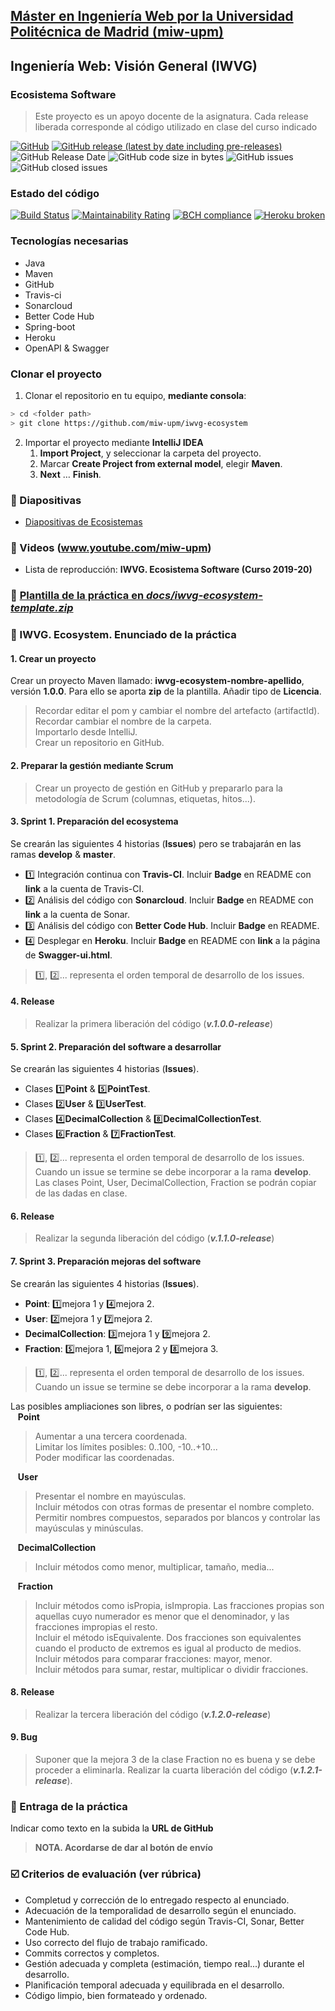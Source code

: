 ## [Máster en Ingeniería Web por la Universidad Politécnica de Madrid (miw-upm)](http://miw.etsisi.upm.es)
## Ingeniería Web: Visión General (IWVG)
### Ecosistema Software
> Este proyecto es un apoyo docente de la asignatura. Cada release liberada corresponde al código utilizado en clase del curso indicado

[![GitHub](https://img.shields.io/github/license/miw-upm/iwvg-ecosystem?color=informational)](https://github.com/miw-upm/iwvg-ecosystem/blob/develop/LICENSE.md)
[![GitHub release (latest by date including pre-releases)](https://img.shields.io/github/v/release/miw-upm/iwvg-ecosystem?color=informational)](https://github.com/miw-upm/iwvg-ecosystem/releases)
![GitHub Release Date](https://img.shields.io/github/release-date/miw-upm/iwvg-ecosystem?color=informational)
![GitHub code size in bytes](https://img.shields.io/github/languages/code-size/miw-upm/iwvg-ecosystem)
![GitHub issues](https://img.shields.io/github/issues/miw-upm/iwvg-ecosystem?color=important)
![GitHub closed issues](https://img.shields.io/github/issues-closed/miw-upm/iwvg-ecosystem?color=informational)

### Estado del código
[![Build Status](https://travis-ci.org/miw-upm/iwvg-ecosystem.svg?branch=develop)](https://travis-ci.org/miw-upm/iwvg-ecosystem)
[![Maintainability Rating](https://sonarcloud.io/api/project_badges/measure?project=es.upm.miw%3Aiwvg-ecosystem&metric=sqale_rating)](https://sonarcloud.io/dashboard?id=es.upm.miw%3Aiwvg-ecosystem)
[![BCH compliance](https://bettercodehub.com/edge/badge/miw-upm/iwvg-ecosystem?branch=master)](https://bettercodehub.com/results/miw-upm/iwvg-ecosystem)
[![Heroku broken](https://iwvg-ecosystem.herokuapp.com/system/version-badge)](https://iwvg-ecosystem.herokuapp.com/swagger-ui.html)

### Tecnologías necesarias
* Java
* Maven
* GitHub
* Travis-ci
* Sonarcloud
* Better Code Hub
* Spring-boot
* Heroku
* OpenAPI & Swagger

### Clonar el proyecto
1. Clonar el repositorio en tu equipo, **mediante consola**:
```sh
> cd <folder path>
> git clone https://github.com/miw-upm/iwvg-ecosystem
```
2. Importar el proyecto mediante **IntelliJ IDEA**
   1. **Import Project**, y seleccionar la carpeta del proyecto.
   1. Marcar **Create Project from external model**, elegir **Maven**.
   1. **Next** … **Finish**.

### :book: Diapositivas
* [Diapositivas de Ecosistemas](docs/miw-iwvg-devops-diapositivas.pdf)   

### :movie_camera: Videos (www.youtube.com/miw-upm)
* Lista de reproducción: **IWVG. Ecosistema Software (Curso 2019-20)**

### :dvd: [Plantilla de la práctica en _docs/iwvg-ecosystem-template.zip_](docs/iwvg-devops-template.zip)

### :page_with_curl: IWVG. Ecosystem. Enunciado de la práctica

#### 1. Crear un proyecto
Crear un proyecto Maven llamado: **iwvg-ecosystem-nombre-apellido**, versión **1.0.0**. Para ello se aporta **zip** de la plantilla. Añadir tipo de **Licencia**.
> Recordar editar el pom y cambiar el nombre del artefacto (artifactId).   
> Recordar cambiar el nombre de la  carpeta.   
> Importarlo desde IntelliJ.   
> Crear un repositorio en GitHub.   

#### 2. Preparar la gestión mediante Scrum
> Crear un proyecto de gestión en GitHub y prepararlo para la metodología de Scrum (columnas, etiquetas, hitos...).   

#### 3. Sprint 1. Preparación del ecosystema
Se crearán las siguientes 4 historias (**Issues**) pero se trabajarán en las ramas **develop** & **master**.
* :one: Integración continua con **Travis-CI**. Incluir **Badge** en README con **link** a la cuenta de Travis-CI.
* :two: Análisis del código con **Sonarcloud**. Incluir **Badge** en README con **link** a la cuenta de Sonar.
* :three: Análisis del código con **Better Code Hub**. Incluir **Badge** en README.
* :four: Desplegar en **Heroku**. Incluir **Badge** en README con **link** a la página de **Swagger-ui.html**.
> :one:, :two:... representa el orden temporal de desarrollo de los issues.

#### 4. Release
> Realizar la primera liberación del código (_**v.1.0.0-release**_)

#### 5. Sprint 2. Preparación del software a desarrollar
Se crearán las siguientes 4 historias (**Issues**).
* Clases :one:**Point** & :five:**PointTest**.
* Clases :two:**User** & :three:**UserTest**.
* Clases :four:**DecimalCollection** & :eight:**DecimalCollectionTest**.
* Clases :six:**Fraction** & :seven:**FractionTest**.
> :one:, :two:... representa el orden temporal de desarrollo de los issues. Cuando un issue se termine se debe incorporar a la rama **develop**. Las clases Point, User, DecimalCollection, Fraction se podrán copiar de las dadas en clase.

#### 6. Release
> Realizar la segunda liberación del código (_**v.1.1.0-release**_)

#### 7. Sprint 3. Preparación mejoras del software
Se crearán las siguientes 4 historias (**Issues**).
* **Point**: :one:mejora 1 y :four:mejora 2.
* **User**: :two:mejora 1 y :seven:mejora 2.
* **DecimalCollection**: :three:mejora 1 y :nine:mejora 2.
* **Fraction**: :five:mejora 1, :six:mejora 2 y :eight:mejora 3.
> :one:, :two:... representa el orden temporal de desarrollo de los issues. Cuando un issue se termine se debe incorporar a la rama **develop**.

Las posibles ampliaciones son libres, o podrían ser las siguientes:   
&nbsp;&nbsp;&nbsp;**Point**   
> Aumentar a una tercera coordenada.   
> Limitar los límites posibles: 0..100, -10..+10...   
> Poder modificar las coordenadas.

&nbsp;&nbsp;&nbsp;**User**   
> Presentar el nombre en mayúsculas.   
> Incluir métodos con otras formas de presentar el nombre completo.   
> Permitir nombres compuestos, separados por blancos y controlar las mayúsculas y minúsculas.

&nbsp;&nbsp;&nbsp;**DecimalCollection**   
> Incluir métodos como menor, multiplicar, tamaño, media...

&nbsp;&nbsp;&nbsp;**Fraction**
> Incluir métodos como isPropia, isImpropia. Las fracciones propias son aquellas cuyo numerador es menor que el denominador, y las fracciones impropias el resto.    
> Incluir el método isEquivalente. Dos fracciones son equivalentes cuando el producto de extremos es igual al producto de medios.   
> Incluir métodos para comparar fracciones: mayor, menor.   
> Incluir métodos para sumar, restar, multiplicar o dividir fracciones.      

#### 8. Release
> Realizar la tercera liberación del código (_**v.1.2.0-release**_)

#### 9. Bug
> Suponer que la mejora 3 de la clase Fraction no es buena y se debe proceder a eliminarla. Realizar la cuarta liberación del código (_**v.1.2.1-release**_).

### :clap: Entraga de la práctica
Indicar como texto en la subida la **URL de GitHub**
> **NOTA. Acordarse de dar al botón de envío**

### :ballot_box_with_check: Criterios de evaluación (ver rúbrica)
* Completud y corrección de lo entregado respecto al enunciado.
* Adecuación de la temporalidad de desarrollo según el enunciado.
* Mantenimiento de calidad del código según Travis-CI, Sonar, Better Code Hub.
* Uso correcto del flujo de trabajo ramificado.
* Commits correctos y completos.
* Gestión adecuada y completa (estimación, tiempo real...) durante el desarrollo.
* Planificación temporal adecuada y equilibrada en el desarrollo.
* Código limpio, bien formateado y ordenado.

